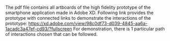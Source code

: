The pdf file contains all artboards of the high fidelity prototype of the smartphone application made in Adobe XD.
Following link provides the prototype with connected links to demonstrate the interactions of the prototype: 
https://xd.adobe.com/view/98c0df73-d039-4845-aa6a-1acadc3a47ef-cd93/?fullscreen
For demonstration, there is 1 particular path of interactions chosen that can be followed.
